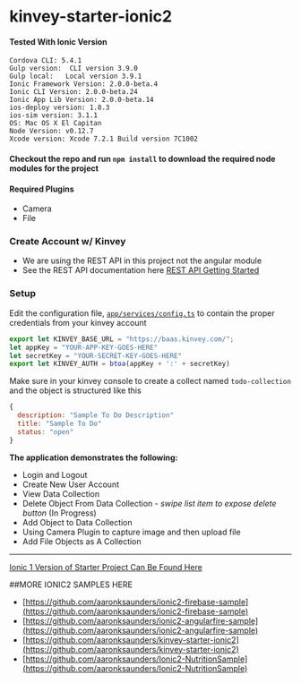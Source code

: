# kinvey-starter-ionic2

#### Tested With Ionic Version 
```
Cordova CLI: 5.4.1
Gulp version:  CLI version 3.9.0
Gulp local:   Local version 3.9.1
Ionic Framework Version: 2.0.0-beta.4
Ionic CLI Version: 2.0.0-beta.24
Ionic App Lib Version: 2.0.0-beta.14
ios-deploy version: 1.8.3
ios-sim version: 3.1.1
OS: Mac OS X El Capitan
Node Version: v0.12.7
Xcode version: Xcode 7.2.1 Build version 7C1002
```

#### Checkout the repo and run `npm install` to download the required node modules for the project

#### Required Plugins
* Camera
* File

### Create Account w/ Kinvey
* We are using the REST API in this project not the angular module
* See the REST API documentation here [REST API Getting Started](http://devcenter.kinvey.com/rest/guides/getting-started)

### Setup
Edit the configuration file, [`app/services/config.ts`](https://github.com/aaronksaunders/kinvey-starter-ionic2/blob/master/app/services/config.ts) to contain the proper credentials from your kinvey account

```Javascript
export let KINVEY_BASE_URL = "https://baas.kinvey.com/";
let appKey = "YOUR-APP-KEY-GOES-HERE"
let secretKey = "YOUR-SECRET-KEY-GOES-HERE"
export let KINVEY_AUTH = btoa(appKey + ':' + secretKey)
```

Make sure in your kinvey console to create a collect named `todo-collection` and the object is structured like this
```Javascript
{
  description: "Sample To Do Description"
  title: "Sample To Do"
  status: "open"
}
```

**The application demonstrates the following:**
* Login and Logout
* Create New User Account
* View Data Collection
* Delete Object From Data Collection - *swipe list item to expose delete button* (In Progress)
* Add Object to Data Collection
* Using Camera Plugin to capture image and then upload file
* Add File Objects as A Collection

---
[Ionic 1 Version of Starter Project Can Be Found Here](https://github.com/aaronksaunders/kinvey-starter-ionic)

##MORE IONIC2 SAMPLES HERE
- [https://github.com/aaronksaunders/ionic2-firebase-sample](https://github.com/aaronksaunders/ionic2-firebase-sample)
- [https://github.com/aaronksaunders/ionic2-angularfire-sample](https://github.com/aaronksaunders/ionic2-angularfire-sample)
- [https://github.com/aaronksaunders/kinvey-starter-ionic2](https://github.com/aaronksaunders/kinvey-starter-ionic2)
- [https://github.com/aaronksaunders/Ionic2-NutritionSample](https://github.com/aaronksaunders/Ionic2-NutritionSample)

